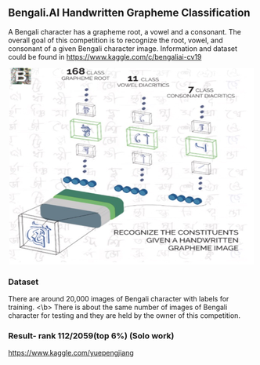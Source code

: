 ## Bengali.AI Handwritten Grapheme Classification
  A Bengali character has a grapheme root, a vowel and a consonant. The overall goal of this competition is to recognize the root, vowel, and consonant of a given Bengali character image. Information and dataset could be found in https://www.kaggle.com/c/bengaliai-cv19
<div align=center><img src="https://github.com/jiangdada1221/kaggleCompetition/blob/master/Bengali.AI%20Handwritten%20Grapheme%20Classification/information/Xnip2020-04-13_13-42-56.jpg?raw=true" width = "500" height = "400"/></div>

### Dataset
There are around 20,000 images of Bengali character with labels for training. <\b> There is about the same number of images of Bengali character for testing and they are held by the owner of this competition.



### Result- rank 112/2059(top 6%) (Solo work)
https://www.kaggle.com/yuepengjiang

